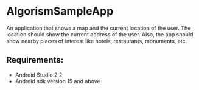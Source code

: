 # AlgorismSampleApp
An application that shows a map and the current location of the user. The location should show the current address of the user. Also, the app should show nearby places of interest like hotels, restaurants, monuments, etc.

## Requirements: 
* Android Studio 2.2
* Android sdk version 15 and above
